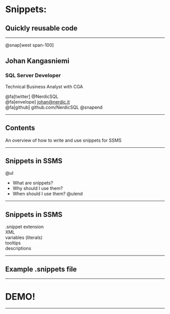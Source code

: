 # Snippets: 
## Quickly reusable code

---
@snap[west span-100]
## Johan Kangasniemi

### SQL Server Developer 
Technical Business Analyst with CGA

@fa[twitter] @NerdicSQL <br>
@fa[envelope] johan@nerdic.it <br>
@fa[github] github.com/NerdicSQL
@snapend

---

## Contents

An overview of how to write and use snippets for SSMS

---

## Snippets in SSMS

@ul
- What are snippets?
- Why should I use them?
- When should I use them?
@ulend

---

## Snippets in SSMS

.snippet extension <br>
XML <br>
variables (literals) <br>
tooltips <br>
descriptions <br>

---

## Example .snippets file

---

# DEMO!

---

